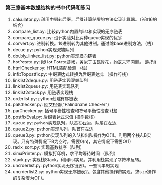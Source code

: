 ### 第三章基本数据结构的书中代码和练习

1. calculator.py: 利用中缀转后缀，后缀计算结果的方法实现计算器。（9和16的结合）
2. compare_list.py: 比较python内置的list和实现的无序链表
3. compare_queue.py: 设计实验对比两种queue实现的优劣
4. convert.py: 进制转换。10进制转为其他进制。通过除base进制方法。（栈）
5. deque.py: python实现双端队列
6. doubly_linked_list.py: python实现双向链表
7. hotPotato.py: 拟Hot Potato游戏，类似于击鼓传花，约瑟夫环问题。 (队列)
8. htmlChecker.py: HTML匹配检测 （栈）
9. infixTopostfix.py: 中缀表达式转换为后缀表达式 （操作符栈）
10. linklist2deque.py: 用链表实现双端队列
11. linklist2queue.py: 用链表实现队列
12. linklist2stack.py: 用链表实现栈
13. orderlist.py: python创建有序链表
14. palChecker.py: 回文检查("Palindrome Checker")
15. parChecker.py: 括号平衡性检查和符号平衡性检查 (栈)
16. postfixEval.py: 后缀表达式求值 (操作数栈)
17. queue.py: python实现队列，队首在右边，队尾在左边
18. queue2.py: python实现队列，队首在左边
19. queue3.py: python实现队列的入队和出队操作为O(1)。利用两个栈A,B实现。只有特殊情况下B为空时，需要O(n)，其它情况下需要O(1)
20. radix_sort.py: 实现基数排序（队列）
21. simuPrinter.py: 模拟打印机，求平均等待时间 （队列）
22. stack.py: 实现栈Stack。利用list实现。并利用栈实现了字符串反转。
23. unorderlist.py: python实现无序链表1。一些简单的实现
24. unorderlist2.py: python实现无序链表2。包含其他操作的实现，求size操作的复杂度为O(1)。